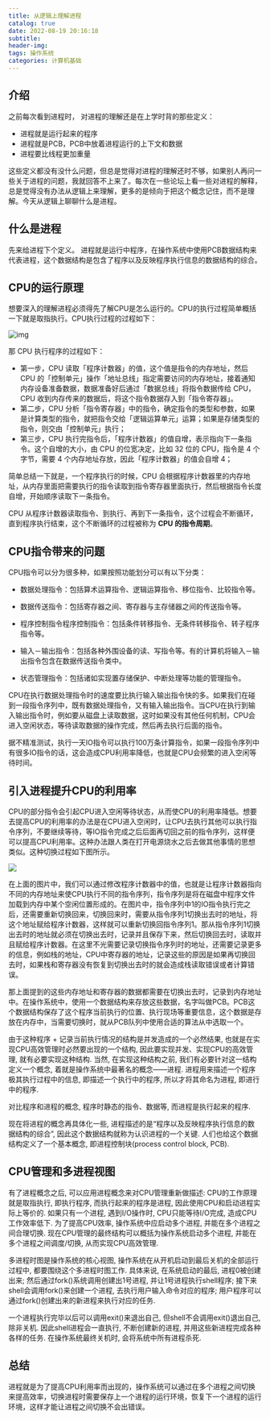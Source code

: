```yaml
---
title: 从逻辑上理解进程
catalog: true
date: 2022-08-19 20:16:18
subtitle:
header-img:
tags: 操作系统
categories: 计算机基础
---
```


## 介绍

之前每次看到进程时， 对进程的理解还是在上学时背的那些定义：

- 进程就是运行起来的程序
- 进程就是PCB，PCB中放着进程运行的上下文和数据
- 进程要比线程更加重量

这些定义都没有没什么问题，但总是觉得对进程的理解还时不够，如果别人再问一些关于进程的问题，我就回答不上来了。每次在一些论坛上看一些对进程的解释，总是觉得没有办法从逻辑上来理解，更多的是倾向于把这个概念记住，而不是理解。今天从逻辑上聊聊什么是进程。

## 什么是进程

先来给进程下个定义。 进程就是运行中程序，在操作系统中使用PCB数据结构来代表进程，这个数据结构是包含了程序以及反映程序执行信息的数据结构的综合。

## CPU的运行原理

想要深入的理解进程必须得先了解CPU是怎么运行的。CPU的执行过程简单概括一下就是取指执行。CPU执行过程的过程如下：

![img](/Users/xiaofengzhi/code/notes/xiaofengzs.github.io/source/_posts/undefined/从逻辑上理解进程/cpu-run.png)

那 CPU 执行程序的过程如下：

- 第一步，CPU 读取「程序计数器」的值，这个值是指令的内存地址，然后 CPU 的「控制单元」操作「地址总线」指定需要访问的内存地址，接着通知内存设备准备数据，数据准备好后通过「数据总线」将指令数据传给 CPU，CPU 收到内存传来的数据后，将这个指令数据存入到「指令寄存器」。
- 第二步，CPU 分析「指令寄存器」中的指令，确定指令的类型和参数，如果是计算类型的指令，就把指令交给「逻辑运算单元」运算；如果是存储类型的指令，则交由「控制单元」执行；
- 第三步，CPU 执行完指令后，「程序计数器」的值自增，表示指向下一条指令。这个自增的大小，由 CPU 的位宽决定，比如 32 位的 CPU，指令是 4 个字节，需要 4 个内存地址存放，因此「程序计数器」的值会自增 4；

简单总结一下就是，一个程序执行的时候，CPU 会根据程序计数器里的内存地址，从内存里面把需要执行的指令读取到指令寄存器里面执行，然后根据指令长度自增，开始顺序读取下一条指令。

CPU 从程序计数器读取指令、到执行、再到下一条指令，这个过程会不断循环，直到程序执行结束，这个不断循环的过程被称为 **CPU 的指令周期**。

## CPU指令带来的问题

CPU指令可以分为很多种，如果按照功能划分可以有以下分类：

- 数据处理指令：包括算术运算指令、逻辑运算指令、移位指令、比较指令等。

- 数据传送指令：包括寄存器之间、寄存器与主存储器之间的传送指令等。

- 程序控制指令程序控制指令：包括条件转移指令、无条件转移指令、转子程序指令等。

- 输入－输出指令：包括各种外围设备的读、写指令等。有的计算机将输入－输出指令包含在数据传送指令类中。

- 状态管理指令：包括诸如实现置存储保护、中断处理等功能的管理指令。

CPU在执行数据处理指令时的速度要比执行输入输出指令快的多。如果我们在碰到一段指令序列中，既有数据处理指令，又有输入输出指令。当CPU在执行到输入输出指令时，例如要从磁盘上读取数据，这时如果没有其他任何机制，CPU会进入空闲状态，等待读取数据的操作完成，然后再去执行后面的指令。

据不精准测试，执行一天IO指令可以执行100万条计算指令，如果一段指令序列中有很多IO指令的话，这会造成CPU利用率降低，也就是CPU会频繁的进入空闲等待时间。

## 引入进程提升CPU的利用率

CPU的部分指令会引起CPU进入空闲等待状态，从而使CPU的利用率降低。想要去提高CPU的利用率的办法是在CPU进入空闲时，让CPU去执行其他可以执行指令序列，不要继续等待，等IO指令完成之后后面再切回之前的指令序列，这样便可以提高CPU利用率。这种办法跟人类在打开电源烧水之后去做其他事情的思想类似。这种切换过程如下图所示。

![](/Users/xiaofengzhi/code/notes/xiaofengzs.github.io/source/_posts/undefined/从逻辑上理解进程/程序计数器-指令序列.png)

在上面的图片中，我们可以通过修改程序计数器中的值，也就是让程序计数器指向不同的内存地址来使CPU执行不同的指令序列，指令序列是将在磁盘中程序文件加载到内存中某个空闲位置形成的。在图片中，指令序列中1的IO指令执行完之后，还需要重新切换回来，切换回来时，需要从指令序列1切换出去时的地址，将这个地址赋给程序计数器，这样就可以重新切换回指令序列1。那从指令序列1切换出去时的地址就必须在切换出去时，记录并且保存下来，然后切换回去时，读取并且赋给程序计数器。在这里不光需要记录切换指令序列时的地址，还需要记录更多的信息，例如栈的地址，CPU中寄存器的地址，记录这些的原因是如果再切换回去时，如果栈和寄存器没有恢复到切换出去时的就会造成栈读取错误或者计算错误。

那上面提到的这些内存地址和寄存器的数据都需要在切换出去时，记录到内存地址中。在操作系统中，使用一个数据结构来存放这些数据，名字叫做PCB。PCB这个数据结构保存了这个程序当前执行的位置、执行现场等重要信息，这个数据是存放在内存中，当需要切换时，就从PCB队列中使用合适的算法从中选取一个。

由于这种程序 + 记录当前执行情况的结构是并发造成的一个必然结果,  也就是在实现CPU高效管理时必然要出现的一个结构,  因此要实现并发、实现CPU的高效管理,  就有必要实现这种结构.  当然,  在实现这种结构之前,  我们有必要针对这一结构定义一个概念,  着就是操作系统中最著名的概念——进程.  进程用来描述一个程序极其执行过程中的信息,  即描述一个执行中的程序,  所以才将其命名为进程,  即进行中的程序.

对比程序和进程的概念,  程序时静态的指令、数据等,  而进程是执行起来的程序. 	

现在将进程的概念再具体化一些,  进程描述的是“程序以及反映程序执行信息的数据结构的综合”,  因此这个数据结构就称为认识进程的一个关键.  人们也给这个数据结构定义了一个基本概念,  即进程控制块(process control block, PCB).

## CPU管理和多进程视图

有了进程概念之后,  可以应用进程概念来对CPU管理重新做描述: CPU的工作原理就是取指执行,  即执行程序,  而执行起来的程序是进程,  因此使用CPU和启动进程实际上等价的.  如果只有一个进程,  遇到I/O操作时,  CPU只能等待I/O完成,  造成CPU工作效率低下.  为了提高CPU效率,  操作系统中应启动多个进程,  并能在多个进程之间合理切换.  现在CPU管理的最终结构可以概括为操作系统启动多个进程,  并能在多个进程之间调度/切换,  从而实现CPU高效管理.

多进程时图是操作系统的核心视图,  操作系统在从开机启动到最后关机的全部运行过程中,  都要围绕这个多进程时图工作.  具体来说,  在系统启动的最后,  进程0被创建出来;  然后通过fork()系统调用创建出1号进程,  并让1号进程执行shell程序; 接下来shell会调用fork()来创建一个进程,  去执行用户输入命令对应的程序;  用户程序可以通过fork()创建出来的新进程来执行对应的任务.

一个进程执行完毕以后可以调用exit()来退出自己, 但shell不会调用exit()退出自己,  除非关机. 因此shell进程会一直执行,  不断创建新的进程,  并用这些新进程完成各种各样的任务.  在操作系统最终关机时,  会将系统中所有进程杀死.

## 总结

进程就是为了提高CPU利用率而出现的，操作系统可以通过在多个进程之间切换来提高效率，切换进程时需要保存上一个进程的运行环境，恢复下一个进程的运行环境，这样才能让进程之间切换不会出错误。
